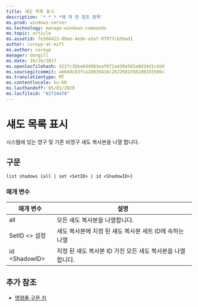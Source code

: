 ```yaml
---
title: 섀도 목록 표시
description: '* * * *에 대 한 참조 항목'
ms.prod: windows-server
ms.technology: manage-windows-commands
ms.topic: article
ms.assetid: fe568423-00ae-4ede-a1e7-07977cb50ad1
author: coreyp-at-msft
ms.author: coreyp
manager: dongill
ms.date: 10/16/2017
ms.openlocfilehash: d22fc3bbe644983eaf072a430e565a0d34d1c4dd
ms.sourcegitcommit: ab64dc83fca28039416c26226815502d0193500c
ms.translationtype: MT
ms.contentlocale: ko-KR
ms.lasthandoff: 05/01/2020
ms.locfileid: "82724470"
---
```

# <a name="list-shadows"></a>섀도 목록 표시



시스템에 있는 영구 및 기존 비영구 섀도 복사본을 나열 합니다.

## <a name="syntax"></a>구문

```
list shadows {all | set <SetID> | id <ShadowID>}
```

### <a name="parameters"></a>매개 변수

|매개 변수|설명|
|---------|-----------|
|all|모든 섀도 복사본을 나열합니다.|
|SetID \<> 설정|섀도 복사본에 지정 된 섀도 복사본 세트 ID에 속하는 나열|
|id \<ShadowID>|지정 된 섀도 복사본 ID 가진 모든 섀도 복사본을 나열합니다.|

## <a name="additional-references"></a>추가 참조

- [명령줄 구문 키](command-line-syntax-key.md)